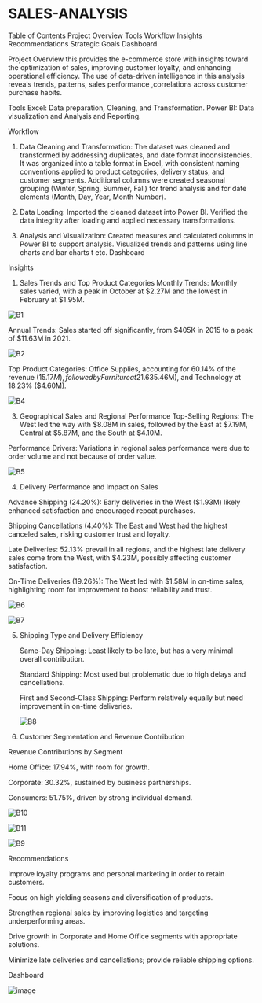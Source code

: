 # SALES-ANALYSIS

Table of Contents
Project Overview
Tools
Workflow
Insights
Recommendations
Strategic Goals
Dashboard

Project Overview
this provides the e-commerce store with insights toward the optimization of sales, improving customer loyalty, and enhancing operational efficiency. The use of data-driven intelligence in this analysis reveals trends, patterns, sales performance ,correlations across customer purchase habits.

Tools
Excel: Data preparation, Cleaning, and Transformation.
Power BI: Data visualization and Analysis and Reporting.

Workflow
1. Data Cleaning and Transformation:
The dataset was cleaned and transformed by addressing duplicates, and date format inconsistencies. It was organized into a table format in Excel, with consistent naming conventions applied to product categories, delivery status, and customer segments. Additional columns were created seasonal grouping (Winter, Spring, Summer, Fall) for trend analysis and for date elements (Month, Day, Year, Month Number).

2. Data Loading:
Imported the cleaned dataset into Power BI.
Verified the data integrity after loading and applied necessary transformations.
3. Analysis and Visualization:
Created measures and calculated columns in Power BI to support analysis.
Visualized trends and patterns using line charts and bar charts t etc.
Dashboard

Insights
1. Sales Trends and Top Product Categories
Monthly Trends: Monthly sales varied, with a peak in October at $2.27M and the lowest in February at $1.95M.

![B1](https://github.com/user-attachments/assets/842a984f-efe4-40a8-b1f1-4c636938f73b)


Annual Trends: Sales started off significantly, from $405K in 2015 to a peak of $11.63M in 2021.


![B2](https://github.com/user-attachments/assets/b27fa5bf-02cd-424a-a91a-4a2b166a02ec)

Top Product Categories: Office Supplies, accounting for 60.14% of the revenue ($15.17M), followed by Furniture at 21.63% ($5.46M), and Technology at 18.23% ($4.60M).


![B4](https://github.com/user-attachments/assets/f563143b-d404-4964-b803-a9ebd258cbb6)

3. Geographical Sales and Regional Performance
Top-Selling Regions: The West led the way with $8.08M in sales, followed by the East at $7.19M, Central at $5.87M, and the South at $4.10M.

Performance Drivers: Variations in regional sales performance were due to order volume and not because of order value.


![B5](https://github.com/user-attachments/assets/70571fa3-577d-4438-9e5d-6b9296460503)

4. Delivery Performance and Impact on Sales

Advance Shipping (24.20%): Early deliveries in the West ($1.93M) likely enhanced satisfaction and encouraged repeat purchases.

Shipping Cancellations (4.40%): The East and West had the highest canceled sales, risking customer trust and loyalty.

Late Deliveries: 52.13% prevail in all regions, and the highest late delivery sales come from the West, with $4.23M, possibly affecting customer satisfaction.

On-Time Deliveries (19.26%): The West led with $1.58M in on-time sales, highlighting room for improvement to boost reliability and trust.

![B6](https://github.com/user-attachments/assets/fce30ef4-59bf-49c6-add0-cf038af3b0a9)


![B7](https://github.com/user-attachments/assets/07777f43-0779-4e2b-bd2b-f6db6a0370b8)

5. Shipping Type and Delivery Efficiency

   Same-Day Shipping: Least likely to be late, but has a very minimal overall contribution.

   Standard Shipping: Most used but problematic due to high delays and cancellations.

   First and Second-Class Shipping: Perform relatively equally but need improvement in on-time deliveries.


   ![B8](https://github.com/user-attachments/assets/7c25039f-53f4-460f-bc09-9276c666be21)

6. Customer Segmentation and Revenue Contribution
   
Revenue Contributions by Segment

Home Office: 17.94%, with room for growth.

Corporate: 30.32%, sustained by business partnerships.

Consumers: 51.75%, driven by strong individual demand.

![B10](https://github.com/user-attachments/assets/612397c5-8728-494d-b077-cc3e0d0dc41f)


![B11](https://github.com/user-attachments/assets/05bb66ad-0d88-4b5b-9401-6bf0f6971793)

![B9](https://github.com/user-attachments/assets/daa5d505-a53c-4df7-8b0a-d4c34dd0b28e)

Recommendations

Improve loyalty programs and personal marketing in order to retain customers.

Focus on high yielding seasons and diversification of products.

Strengthen regional sales by improving logistics and targeting underperforming areas.

Drive growth in Corporate and Home Office segments with appropriate solutions.

Minimize late deliveries and cancellations; provide reliable shipping options.

Dashboard

![image](https://github.com/user-attachments/assets/aab5c833-88cd-4bcc-ae3c-e54982f4cc9a)


